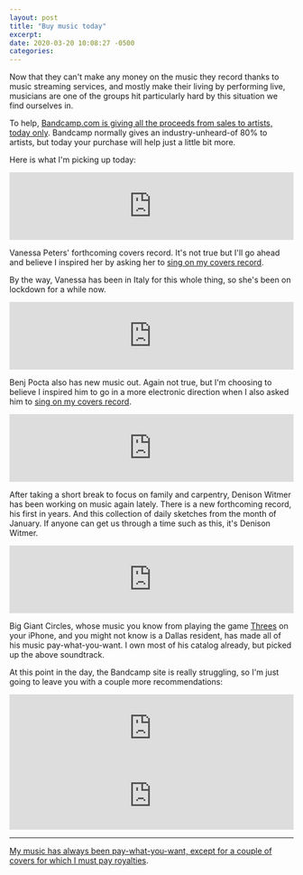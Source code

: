 ```yaml
---
layout: post
title: "Buy music today"
excerpt: 
date: 2020-03-20 10:08:27 -0500
categories: 
---
```


Now that they can't make any money on the music they record thanks to music streaming services, and mostly make their living by performing live, musicians are one of the groups hit particularly hard by this situation we find ourselves in.

To help, [Bandcamp.com is giving all the proceeds from sales to artists, today only](https://daily.bandcamp.com/features/bandcamp-covid-19-fundraiser). Bandcamp normally gives an industry-unheard-of 80% to artists, but today your purchase will help just a little bit more.

Here is what I'm picking up today:

<iframe style="border: 0; width: 100%; height: 120px;" src="https://bandcamp.com/EmbeddedPlayer/album=3388876706/size=large/bgcol=ffffff/linkcol=0687f5/tracklist=false/artwork=small/track=2307082979/transparent=true/" seamless><a href="http://vanessapeters.bandcamp.com/album/mixtape">Mixtape by Vanessa Peters</a></iframe>

Vanessa Peters' forthcoming covers record. It's not true but I'll go ahead and believe I inspired her by asking her to [sing on my covers record](https://danielmiller.bandcamp.com/track/god).

By the way, Vanessa has been in Italy for this whole thing, so she's been on lockdown for a while now.

<iframe style="border: 0; width: 100%; height: 120px;" src="https://bandcamp.com/EmbeddedPlayer/track=2083850698/size=large/bgcol=ffffff/linkcol=0687f5/tracklist=false/artwork=small/transparent=true/" seamless><a href="http://benjpocta.bandcamp.com/track/invisible-hand-2">Invisible Hand by benj pocta</a></iframe>

Benj Pocta also has new music out. Again not true, but I'm choosing to believe I inspired him to go in a more electronic direction when I also asked him to [sing on my covers record](https://danielmiller.bandcamp.com/track/in-a-beautiful-place-out-in-the-country).

<iframe style="border: 0; width: 100%; height: 120px;" src="https://bandcamp.com/EmbeddedPlayer/album=4036200010/size=large/bgcol=ffffff/linkcol=0687f5/tracklist=false/artwork=small/transparent=true/" seamless><a href="http://denisonwitmer.bandcamp.com/album/january-2020">January 2020 by Uncle Denny</a></iframe>

After taking a short break to focus on family and carpentry, Denison Witmer has been working on music again lately. There is a new forthcoming record, his first in years. And this collection of daily sketches from the month of January. If anyone can get us through a time such as this, it's Denison Witmer.

<iframe style="border: 0; width: 100%; height: 120px;" src="https://bandcamp.com/EmbeddedPlayer/album=357122502/size=large/bgcol=ffffff/linkcol=0687f5/tracklist=false/artwork=small/transparent=true/" seamless><a href="http://biggiantcircles.bandcamp.com/album/octogeddon">Octogeddon by Big Giant Circles</a></iframe>

Big Giant Circles, whose music you know from playing the game [Threes](https://biggiantcircles.bandcamp.com/album/threes-ost) on your iPhone, and you might not know is a Dallas resident, has made all of his music pay-what-you-want. I own most of his catalog already, but picked up the above soundtrack.

At this point in the day, the Bandcamp site is really struggling, so I'm just going to leave you with a couple more recommendations:

<iframe style="border: 0; width: 100%; height: 120px;" src="https://bandcamp.com/EmbeddedPlayer/track=3883481445/size=large/bgcol=ffffff/linkcol=0687f5/tracklist=false/artwork=small/transparent=true/" seamless><a href="http://tanyadavis.bandcamp.com/track/how-to-be-alone">How to be Alone by Tanya Davis</a></iframe>

<iframe style="border: 0; width: 100%; height: 120px;" src="https://bandcamp.com/EmbeddedPlayer/album=772886519/size=large/bgcol=ffffff/linkcol=0687f5/tracklist=false/artwork=small/transparent=true/" seamless><a href="http://blondevinyl.bandcamp.com/album/live-in-nash-vegas-official-bootleg">Live In Nash-Vegas (official bootleg) by Michael Knott</a></iframe>

---

[My music has always been pay-what-you-want, except for a couple of covers for which I must pay royalties](https://danielmiller.bandcamp.com/).